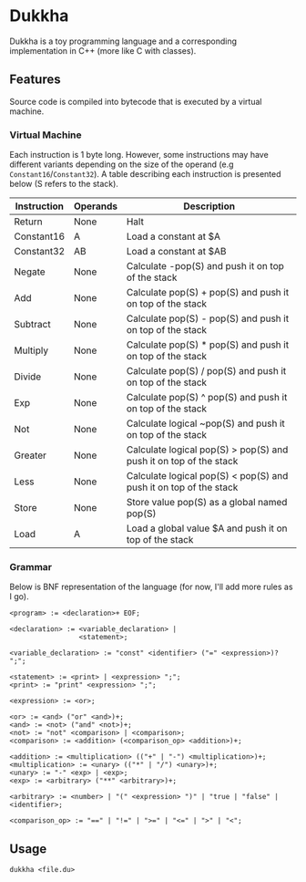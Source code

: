 # Dukkha

Dukkha is a toy programming language and a corresponding implementation in C++ (more like C with classes).

## Features

Source code is compiled into bytecode that is executed by a virtual machine.

### Virtual Machine

Each instruction is 1 byte long. However, some instructions may have different variants depending on the size of the operand (e.g `Constant16`/`Constant32`). A table describing each instruction is presented below (S refers to the stack).

| Instruction | Operands | Description                                                       |
|-------------|----------|-------------------------------------------------------------------|
| Return      | None     | Halt                                                              |
| Constant16  | A        | Load a constant at $A                                             |
| Constant32  | AB       | Load a constant at $AB                                            |
| Negate      | None     | Calculate -pop(S) and push it on top of the stack                 |
| Add         | None     | Calculate pop(S) + pop(S) and push it on top of the stack         |
| Subtract    | None     | Calculate pop(S) - pop(S) and push it on top of the stack         |
| Multiply    | None     | Calculate pop(S) * pop(S) and push it on top of the stack         |
| Divide      | None     | Calculate pop(S) / pop(S) and push it on top of the stack         |
| Exp         | None     | Calculate pop(S) ^ pop(S) and push it on top of the stack         |
| Not         | None     | Calculate logical ~pop(S) and push it on top of the stack         |
| Greater     | None     | Calculate logical pop(S) > pop(S) and push it on top of the stack |
| Less        | None     | Calculate logical pop(S) < pop(S) and push it on top of the stack |
| Store       | None     | Store value pop(S) as a global named pop(S)                       |
| Load        | A        | Load a global value $A and push it on top of the stack            |

### Grammar

Below is BNF representation of the language (for now, I'll add more rules as I go).

```
<program> := <declaration>+ EOF;

<declaration> := <variable_declaration> |
                 <statement>;

<variable_declaration> := "const" <identifier> ("=" <expression>)? ";";

<statement> := <print> | <expression> ";";
<print> := "print" <expression> ";";

<expression> := <or>;

<or> := <and> ("or" <and>)+;
<and> := <not> ("and" <not>)+;
<not> := "not" <comparison> | <comparison>;
<comparison> := <addition> (<comparison_op> <addition>)+;

<addition> := <multiplication> (("+" | "-") <multiplication>)+;
<multiplication> := <unary> (("*" | "/") <unary>)+;
<unary> := "-" <exp> | <exp>;
<exp> := <arbitrary> ("**" <arbitrary>)+;

<arbitrary> := <number> | "(" <expression> ")" | "true | "false" | <identifier>;

<comparison_op> := "==" | "!=" | ">=" | "<=" | ">" | "<";
```

## Usage

```
dukkha <file.du>
```
